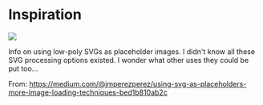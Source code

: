 # Inspiration

![](https://db-feed.s3.amazonaws.com/legacy/1*khnga22ldJKOZ2z45Srh8A-1510585114535.png)

Info on using low-poly SVGs as placeholder images. I didn't know all these SVG processing options existed. I wonder what other uses they could be put too...

From: https://medium.com/@jmperezperez/using-svg-as-placeholders-more-image-loading-techniques-bed1b810ab2c
